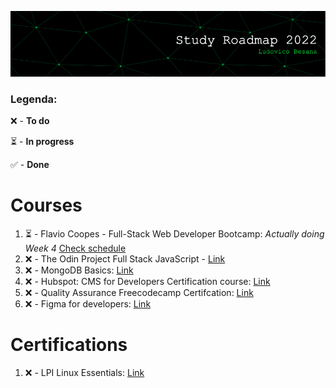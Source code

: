 ![github-header-image](github-header-image.png)

### Legenda:

❌ - **To do**

⏳ - **In progress**

✅ - **Done**

# Courses

1) ⏳ - Flavio Coopes - Full-Stack Web Developer Bootcamp:  *Actually doing Week 4* [Check schedule](https://bootcamp.dev/schedule/)
2) ❌ - The Odin Project Full Stack JavaScript - [Link](https://www.theodinproject.com/paths/full-stack-javascript)
3) ❌ - MongoDB Basics: [Link](https://university.mongodb.com/courses/M001/about)
4) ❌ - Hubspot: CMS for Developers Certification course: [Link](https://academy.hubspot.com/courses/cms-for-developers)     
5) ❌ - Quality Assurance Freecodecamp Certifcation: [Link](https://www.freecodecamp.org/learn/quality-assurance/)
6) ❌ - Figma for developers: [Link](https://frontendmasters.com/courses/figma/)



# Certifications

1) ❌ - LPI Linux Essentials: [Link](https://www.lpi.org/our-certifications/linux-essentials-overview)
